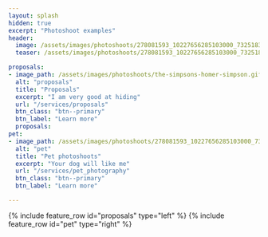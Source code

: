 ```yaml
---
layout: splash
hidden: true
excerpt: "Photoshoot examples"
header:
  image: /assets/images/photoshoots/278081593_10227656285103000_7325183156844073446_n.jpg
  teaser: /assets/images/photoshoots/278081593_10227656285103000_7325183156844073446_n.jpg

proposals:
- image_path: /assets/images/photoshoots/the-simpsons-homer-simpson.gif
  alt: "proposals"
  title: "Proposals"
  excerpt: "I am very good at hiding"
  url: "/services/proposals"
  btn_class: "btn--primary"
  btn_label: "Learn more"
  proposals:
pet:
- image_path: /assets/images/photoshoots/278081593_10227656285103000_7325183156844073446_n.jpg
  alt: "pet"
  title: "Pet photoshoots"
  excerpt: "Your dog will like me"
  url: "/services/pet_photography"
  btn_class: "btn--primary"
  btn_label: "Learn more"

---
```


{% include feature_row id="proposals" type="left" %}
{% include feature_row id="pet" type="right" %}



